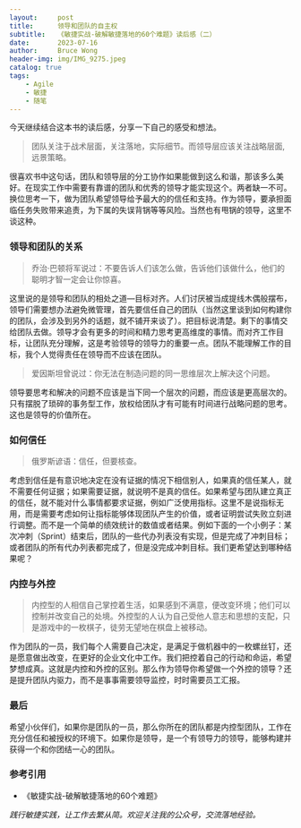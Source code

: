```yaml
---
layout:     post
title:      领导和团队的自主权
subtitle:   《敏捷实战-破解敏捷落地的60个难题》读后感（二）
date:       2023-07-16
author:     Bruce Wong
header-img: img/IMG_9275.jpeg
catalog: true
tags:
    - Agile  
    - 敏捷  
    - 随笔  
---  
```


今天继续结合这本书的读后感，分享一下自己的感受和想法。

> 团队关注于战术层面，关注落地，实际细节。而领导层应该关注战略层面,远景策略。
> 

很喜欢书中这句话，团队和领导层的分工协作如果能做到这么和谐，那该多么美好。在现实工作中需要有靠谱的团队和优秀的领导才能实现这个。两者缺一不可。换位思考一下，做为团队希望领导给予最大的的信任和支持。作为领导，要承担面临任务失败带来追责，为下属的失误背锅等等风险。当然也有甩锅的领导，这里不谈这种。

### 领导和团队的关系

> 乔治·巴顿将军说过：不要告诉人们该怎么做，告诉他们该做什么，他们的聪明才智一定会让你惊喜。
> 

这里说的是领导和团队的相处之道—目标对齐。人们讨厌被当成提线木偶般摆布，领导们需要想办法避免微管理，首先要信任自己的团队（当然这里谈到如何构建你的团队，会涉及到另外的话题，就不铺开来谈了）。把目标说清楚。剩下的事情交给团队去做。领导才会有更多的时间和精力思考更高维度的事情。而对齐工作目标，让团队充分理解，这是考验领导的领导力的重要一点。团队不能理解工作的目标，我个人觉得责任在领导而不应该在团队。

> 爱因斯坦曾说过：你无法在制造问题的同一思维层次上解决这个问题。
> 
领导要思考和解决的问题不应该是当下同一个层次的问题，而应该是更高层次的。只有摆脱了琐碎的事务型工作，放权给团队才有可能有时间进行战略问题的思考。这也是领导的价值所在。

### 如何信任

> 俄罗斯谚语：信任，但要核查。
> 

考虑到信任是有意识地决定在没有证据的情况下相信别人，如果真的信任某人，就不需要任何证据；如果需要证据，就说明不是真的信任。如果希望与团队建立真正的信任，就不能对什么事情都要求证据，例如广泛使用指标。这里不是说指标无用，而是需要考虑如何让指标能够体现团队产生的价值，或者证明尝试失败立刻进行调整。而不是一个简单的绩效统计的数值或者结果。例如下面的一个小例子：某次冲刺（Sprint）结束后，团队的一些代办列表没有实现，但是完成了冲刺目标；或者团队的所有代办列表都完成了，但是没完成冲刺目标。我们更希望达到哪种结果呢？

### 内控与外控

> 内控型的人相信自己掌控着生活，如果感到不满意，便改变环境；他们可以控制并改变自己的处境。外控型的人认为自己受他人意志和思想的支配，只是游戏中的一枚棋子，徒劳无望地在棋盘上被移动。
> 

作为团队的一员，我们每个人需要自己决定，是满足于做机器中的一枚螺丝钉，还是愿意做出改变，在更好的企业文化中工作。我们把控着自己的行动和命运，希望梦想成真。这就是内控和外控的区别。那么作为领导你希望做一个外控的领导？还是提升团队内驱力，而不是事事需要领导监控，时时需要员工汇报。

### 最后  
希望小伙伴们，如果你是团队的一员，那么你所在的团队都是内控型团队，工作在充分信任和被授权的环境下。如果你是领导，是一个有领导力的领导，能够构建并获得一个和你团结一心的团队。  

### 参考引用
- 《敏捷实战-破解敏捷落地的60个难题》

*践行敏捷实践，让工作去繁从简。欢迎关注我的公众号，交流落地经验。*